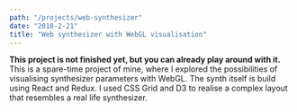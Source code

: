 ```yaml
---
path: "/projects/web-synthesizer"
date: "2018-2-21"
title: "Web synthesizer with WebGL visualisation"
---
```


<strong>This project is not finished yet, but you can already play around with it.</strong><br>
This is a spare-time project of mine, where I explored the possibilities of visualising synthesizer parameters with WebGL.
The synth itself is build using React and Redux. I used CSS Grid and D3 to realise a complex layout that resembles a real life synthesizer.
